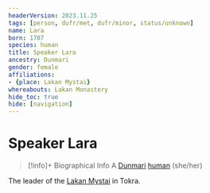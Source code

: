 ```yaml
---
headerVersion: 2023.11.25
tags: [person, dufr/met, dufr/minor, status/unknown]
name: Lara
born: 1707
species: human
title: Speaker Lara
ancestry: Dunmari
gender: female
affiliations:
- {place: Lakan Mystai}
whereabouts: Lakan Monastery
hide_toc: true
hide: [navigation]
---
```

# Speaker Lara
>[!info]+ Biographical Info
> A [Dunmari](<../../gazetteer/greater-dunmar/realms/dunmar/dunmar.md>) [human](<../../species/humans/humans.md>) (she/her)
> 
> 
>> 

The leader of the [Lakan Mystai](<../../groups/dunmari-mystery-cults/lakan-mystai.md>) in Tokra.
